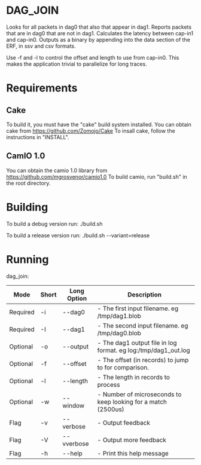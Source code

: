 DAG_JOIN
========
Looks for all packets in dag0 that also that appear in dag1.
Reports packets that are in dag0 that are not in dag1.
Calculates the latency between cap-in1 and cap-in0.
Outputs as a binary by appending into the data section of the ERF, in ssv and csv formats. 

Use -f and -l to control the offset and length to use from cap-in0. This makes the application trivial to parallelize for long traces.


Requirements
============

Cake
-----
To build it, you must have the "cake" build system installed. 
You can obtain cake from https://github.com/Zomojo/Cake
To insall cake, follow the instructions in "INSTALL".

CamIO 1.0
---------
You can obtain the camio 1.0 library from 
https://github.com/mgrosvenor/camio1.0
To build camio, run "build.sh" in the root directory.


Building
========
To build a debug version run:
./build.sh

To build a release version run:
./build.sh --variant=release

Running
=======

dag_join:

|Mode     |Short|Long Option    | Description                                                                  |
|---------|-----|---------------|------------------------------------------------------------------------------|
|Required | -i  | --dag0        |    - The first input filename. eg /tmp/dag1.blob                             |
|Required | -I  | --dag1        |    - The second input filename. eg /tmp/dag0.blob                            |
|Optional | -o  | --output      |    - The dag1 output file in log format. eg log:/tmp/dag1_out.log            |
|Optional | -f  | --offset      |    - The offset (in records) to jump to for comparison.                      |
|Optional | -l  | --length      |    - The length in records to process                                        |
|Optional | -w  | --window      |    - Number of microseconds to keep looking for a match (2500us)             |
|Flag     | -v  | --verbose     |    - Output feedback                                                         | 
|Flag     | -V  | --vverbose    |    - Output more feedback                                                    |
|Flag     | -h  | --help        |    - Print this help message                                                 |


